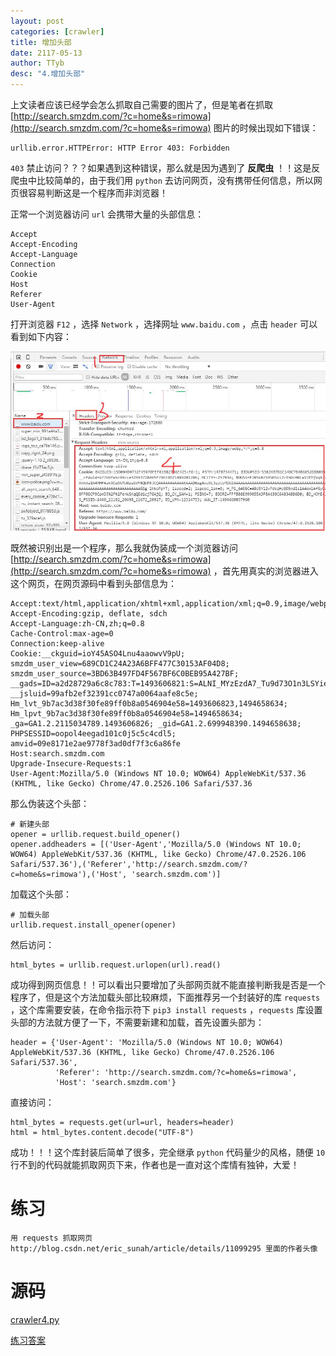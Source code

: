 ```yaml
---
layout: post
categories: [crawler]
title: 增加头部
date: 2117-05-13
author: TTyb
desc: "4.增加头部"
---
```


上文读者应该已经学会怎么抓取自己需要的图片了，但是笔者在抓取 [http://search.smzdm.com/?c=home&s=rimowa](http://search.smzdm.com/?c=home&s=rimowa) 图片的时候出现如下错误：

```
urllib.error.HTTPError: HTTP Error 403: Forbidden
```

`403` 禁止访问？？？如果遇到这种错误，那么就是因为遇到了 **反爬虫** ！！这是反爬虫中比较简单的，由于我们用 `python` 去访问网页，没有携带任何信息，所以网页很容易判断这是一个程序而非浏览器！

正常一个浏览器访问 `url` 会携带大量的头部信息：

```
Accept
Accept-Encoding
Accept-Language
Connection
Cookie
Host
Referer
User-Agent
```

打开浏览器 `F12` ，选择 `Network` ，选择网址 `www.baidu.com` ，点击 `header` 可以看到如下内容：

<img  src="/img/crawler4/result1.jpg"/>

既然被识别出是一个程序，那么我就伪装成一个浏览器访问 [http://search.smzdm.com/?c=home&s=rimowa](http://search.smzdm.com/?c=home&s=rimowa) ，首先用真实的浏览器进入这个网页，在网页源码中看到头部信息为：

```
Accept:text/html,application/xhtml+xml,application/xml;q=0.9,image/webp,*/*;q=0.8
Accept-Encoding:gzip, deflate, sdch
Accept-Language:zh-CN,zh;q=0.8
Cache-Control:max-age=0
Connection:keep-alive
Cookie:__ckguid=ioY45ASO4Lnu4aaowvV9pU; smzdm_user_view=689CD1C24A23A6BFF477C30153AF04D8; smzdm_user_source=3BD63B497FD4F567BF6C0BEB95A427BF; __gads=ID=a2d28729a6c8c783:T=1493606821:S=ALNI_MYzEzdA7_Tu9d73O1n3LSYiezvo8Q; __jsluid=99afb2ef32391cc0747a0064aafe8c5e; Hm_lvt_9b7ac3d38f30fe89ff0b8a0546904e58=1493606823,1494658634; Hm_lpvt_9b7ac3d38f30fe89ff0b8a0546904e58=1494658634; _ga=GA1.2.2115034789.1493606826; _gid=GA1.2.699948390.1494658638; PHPSESSID=oopol4eegad101c0j5c5c4cdl5; amvid=09e8171e2ae9778f3ad0df7f3c6a86fe
Host:search.smzdm.com
Upgrade-Insecure-Requests:1
User-Agent:Mozilla/5.0 (Windows NT 10.0; WOW64) AppleWebKit/537.36 (KHTML, like Gecko) Chrome/47.0.2526.106 Safari/537.36
```

那么伪装这个头部：

```
# 新建头部
opener = urllib.request.build_opener()
opener.addheaders = [('User-Agent','Mozilla/5.0 (Windows NT 10.0; WOW64) AppleWebKit/537.36 (KHTML, like Gecko) Chrome/47.0.2526.106 Safari/537.36'),('Referer','http://search.smzdm.com/?c=home&s=rimowa'),('Host', 'search.smzdm.com')]
```

加载这个头部：

```
# 加载头部
urllib.request.install_opener(opener)
```

然后访问：

```
html_bytes = urllib.request.urlopen(url).read()
```

成功得到网页信息！！可以看出只要增加了头部网页就不能直接判断我是否是一个程序了，但是这个方法加载头部比较麻烦，下面推荐另一个封装好的库 `requests` ，这个库需要安装，在命令指示符下 `pip3 install requests` ，`requests` 库设置头部的方法就方便了一下，不需要新建和加载，首先设置头部为：

```
header = {'User-Agent': 'Mozilla/5.0 (Windows NT 10.0; WOW64) AppleWebKit/537.36 (KHTML, like Gecko) Chrome/47.0.2526.106 Safari/537.36',
          'Referer': 'http://search.smzdm.com/?c=home&s=rimowa',
          'Host': 'search.smzdm.com'}
```

直接访问：

```
html_bytes = requests.get(url=url, headers=header)
html = html_bytes.content.decode("UTF-8")
```

成功！！！这个库封装后简单了很多，完全继承 `python` 代码量少的风格，随便 `10` 行不到的代码就能抓取网页下来，作者也是一直对这个库情有独钟，大爱！

# 练习

```
用 requests 抓取网页 http://blog.csdn.net/eric_sunah/article/details/11099295 里面的作者头像
```

# 源码

<a href="/code/crawler4/crawler4py" target="_blank">crawler4.py</a>

<a href="/code/crawler4/answer.py" target="_blank">练习答案</a>
